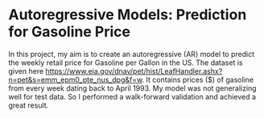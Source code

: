 # Autoregressive Models: Prediction for Gasoline Price
In this project, my aim is to create an autoregressive (AR) model to predict the weekly retail price for Gasoline per Gallon in the US. The dataset is given here https://www.eia.gov/dnav/pet/hist/LeafHandler.ashx?n=pet&s=emm_epm0_pte_nus_dpg&f=w. It contains prices ($) of gasoline from every week dating back to April 1993. My model was not generalizing well for test data. So I performed a walk-forward validation and achieved a great result.
